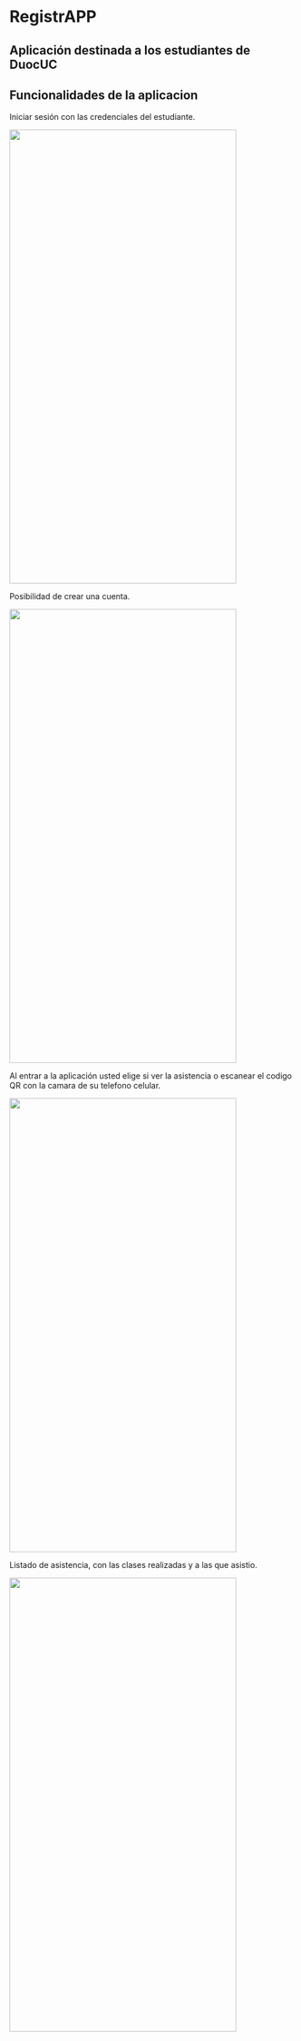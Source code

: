 # RegistrAPP

## Aplicación destinada a los estudiantes de DuocUC

## Funcionalidades de la aplicacion

Iniciar sesión con las credenciales del estudiante.

<img src="https://user-images.githubusercontent.com/101208973/207491230-a2825d6c-dd31-4715-bf17-242174b008dc.png" height="800" width="400">

Posibilidad de crear una cuenta.

<img src="https://user-images.githubusercontent.com/101208973/207491263-f26eab28-252b-432e-8605-ca6cee38a2b7.png" height="800" width="400">

Al entrar a la aplicación usted elige si ver la asistencia o escanear el codigo QR con la camara de su telefono celular.

<img src="https://user-images.githubusercontent.com/101208973/207492871-03be2dfb-79c1-4207-aa71-6d14ec398c78.png" height="800" width="400">

Listado de asistencia, con las clases realizadas y a las que asistio.

<img src="https://user-images.githubusercontent.com/101208973/207492863-c29a1a78-aed7-40ea-a282-56c9b38ff109.png" height="800" width="400">
